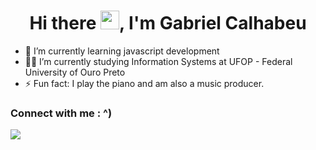 <h1 align="center">Hi there <img src="https://raw.githubusercontent.com/kaueMarques/kaueMarques/master/hi.gif" width="30px">, I'm Gabriel Calhabeu</h1>

- 🌱 I’m currently learning javascript development
- 👨‍💻 I’m currently studying Information Systems at UFOP - Federal University of Ouro Preto
- ⚡ Fun fact: I play the piano and am also a music producer.

<h3>Connect with me : ^)</h3>
<a href="mailto:gabriel.calhabeu12@gmail.com" target="_blank"><img src="https://img.shields.io/badge/Gmail-D14836?style=for-the-badge&logo=gmail&logoColor=white" target="_blank"></a>

<!--
**GabrielCalhabeu/GabrielCalhabeu** is a ✨ _special_ ✨ repository because its `README.md` (this file) appears on your GitHub profile.

Here are some ideas to get you started:

- 🔭 I’m currently working on ...
- 🌱 I’m currently learning ...
- 👯 I’m looking to collaborate on ...
- 🤔 I’m looking for help with ...
- 💬 Ask me about ...
- 📫 How to reach me: ...
- 😄 Pronouns: ...
- ⚡ Fun fact: ...
-->
